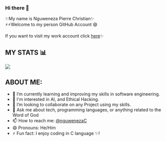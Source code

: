 ### Hi there 👋

✨My name is Nguweneza Pierre Christian✨  
⚡⚡Welcome to my person GitHub Account 😄   

If you want to visit my work account click [here](https://github.com/nguweneza)✨

## MY STATS 📊
 ![](https://github-readme-stats.vercel.app/api?username=nguwenezapchristian&show_icons=true&theme=transparent)

## ABOUT ME:

- 🌱 I’m currently learning and improving my skills in software engineering.
- 🔭 I'm interested in AI, and Ethical Hacking.
- 👯 I’m looking to collaborate on any Project using my skills.
- 💬 Ask me about tech, programming languages, or anything related to the Word of God 
- 📫 How to reach me: [@nguwenezaC](https://x.com/NguwenezaC?t=49UMJY9IF3ix-WyCzmFvJg&s=08)
- 😄 Pronouns: He/Him
- ⚡ Fun fact: I enjoy coding in C language ✨!
